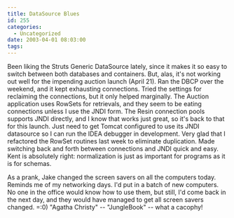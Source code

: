 ```yaml
---
title: DataSource Blues
id: 255
categories:
  - Uncategorized
date: 2003-04-01 08:03:00
tags:
---
```


Been liking the Struts Generic DataSource lately, since it makes it so easy to switch between both databases and containers. But, alas, it's not working out well for the impending auction launch (April 21). Ran the DBCP over the weekend, and it kept exhausting connections. Tried the settings for reclaiming the connections, but it only helped marginally. The Auction application uses RowSets for retrievals, and they seem to be eating connections unless I use the JNDI form. The Resin connection pools supports JNDI directly, and I know that works just great, so it's back to that for this launch. Just need to get Tomcat configured to use its JNDI datasource so I can run the IDEA debugger in development. Very glad that I refactored the RowSet routines last week to eliminate duplication. Made switching back and forth between connections and JNDI quick and easy. Kent is absolutely right: normalization is just as important for programs as it is for schemas.

As a prank, Jake changed the screen savers on all the computers today. Reminds me of my networking days. I'd put in a batch of new computers. No one in the office would know how to use them, but still, I'd come back in the next day, and they would have managed to get all screen savers changed. =:0) "Agatha Christy" -- "JungleBook" -- what a cacophy!